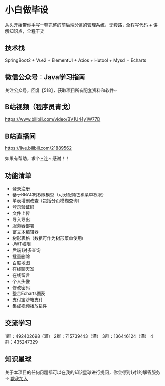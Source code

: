 # 小白做毕设

从头开始带你手写一套完整的前后端分离的管理系统，无套路，全程写代码 + 讲解知识点，全程干货

## 技术栈

SpringBoot2 + Vue2 + ElementUI + Axios + Hutool + Mysql + Echarts

## 微信公众号：Java学习指南

关注公众号，回复【518】，获取项目所有配套资料和软件~


## B站视频（程序员青戈）

https://www.bilibili.com/video/BV1U44y1W77D

## B站直播间

https://live.bilibili.com/21889562

如果有帮助，求个三连~  感谢！！

## 功能清单

- 登录注册
- 基于RBAC的权限模型（可分配角色和菜单权限）
- 单表增删改查（包括分页模糊查询）
- 登录验证码
- 文件上传
- 导入导出
- 服务器部署
- 富文本编辑器
- 树形表格（数据可作为树形菜单使用）
- JWT权限
- 后端1对多查询
- 批量删除
- 百度地图
- 在线聊天室
- 在线留言
- 个人头像
- 修改密码
- 整合Echarts图表
- 支付宝沙箱支付
- 集成视频播放插件

## 交流学习

1群：492402698（满）
2群：715739443（满）
3群：136446124（满）
4群：435247329

## 知识星球

关于本项目的任何问题都可以在我的知识星球进行提问，你会得到1对1的解答服务 → [戳我加入](https://t.zsxq.com/08x4zzHWo)







